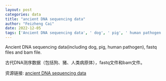 ```yaml
---
layout: post
categories: data
title: "ancient DNA sequencing data"
author: "Feizheng Cai"
date: 2022-12-05
tags: ['Ancient DNA sequencing data', ' dog', ' pig', ' human pathogen', ' fastq files', ' bam file']
---
```


Ancient DNA sequencing data(including dog, pig, human pathogen), fastq files and bam file.

古代DNA测序数据（包括狗、猪、人类病原体），fastq文件和bam文件。

资源链接: [ancient DNA sequencing data](https://doi.org/10.57760/sciencedb.06740)
